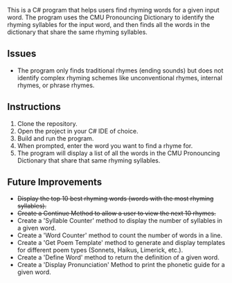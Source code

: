 This is a C# program that helps users find rhyming words for a given input word. The program uses the CMU Pronouncing Dictionary to identify the rhyming syllables for the input word, and then finds all the words in the dictionary that share the same rhyming syllables.

## Issues

-   The program only finds traditional rhymes (ending sounds) but does not identify complex rhyming schemes like unconventional rhymes, internal rhymes, or phrase rhymes.

## Instructions

1.  Clone the repository.
2.  Open the project in your C# IDE of choice.
3.  Build and run the program.
4.  When prompted, enter the word you want to find a rhyme for.
5.  The program will display a list of all the words in the CMU Pronouncing Dictionary that share that same rhyming syllables.

## Future Improvements

-   ~~Display the top 10 best rhyming words (words with the most rhyming syllables).~~
-   ~~Create a Continue Method to allow a user to view the next 10 rhymes.~~
-   Create a 'Syllable Counter' method to display the number of syllables in a given word.
-   Create a 'Word Counter' method to count the number of words in a line.
-   Create a 'Get Poem Template' method to generate and display templates for different poem types (Sonnets, Haikus, Limerick, etc.).
-   Create a 'Define Word' method to return the definition of a given word.
-   Create a 'Display Pronunciation' Method to print the phonetic guide for a given word.